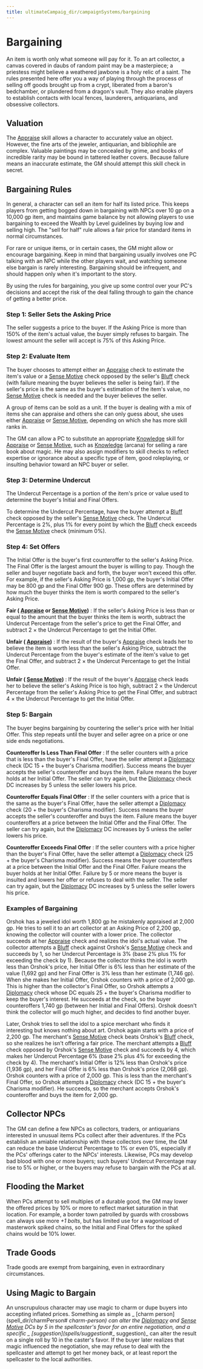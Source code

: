```yaml
---
title: ultimateCampaig_dir/campaignSystems/bargaining
---
```

# Bargaining

An item is worth only what someone will pay for it. To an art collector, a canvas covered in daubs of random paint may be a masterpiece; a priestess might believe a weathered jawbone is a holy relic of a saint. The rules presented here offer you a way of playing through the process of selling off goods brought up from a crypt, liberated from a baron's bedchamber, or plundered from a dragon's vault. They also enable players to establish contacts with local fences, launderers, antiquarians, and obsessive collectors.

## Valuation

The [Appraise](skill_dir/appraise#_appraise) skill allows a character to accurately value an object. However, the fine arts of the jeweler, antiquarian, and bibliophile are complex. Valuable paintings may be concealed by grime, and books of incredible rarity may be bound in tattered leather covers. Because failure means an inaccurate estimate, the GM should attempt this skill check in secret.

## Bargaining Rules

In general, a character can sell an item for half its listed price. This keeps players from getting bogged down in bargaining with NPCs over 10 gp on a 10,000 gp item, and maintains game balance by not allowing players to use bargaining to exceed the Wealth by Level guidelines by buying low and selling high. The "sell for half" rule allows a fair price for standard items in normal circumstances.

For rare or unique items, or in certain cases, the GM might allow or encourage bargaining. Keep in mind that bargaining usually involves one PC talking with an NPC while the other players wait, and watching someone else bargain is rarely interesting. Bargaining should be infrequent, and should happen only when it's important to the story.

By using the rules for bargaining, you give up some control over your PC's decisions and accept the risk of the deal falling through to gain the chance of getting a better price.

### Step 1: Seller Sets the Asking Price

The seller suggests a price to the buyer. If the Asking Price is more than 150% of the item's actual value, the buyer simply refuses to bargain. The lowest amount the seller will accept is 75% of this Asking Price.

### Step 2: Evaluate Item

The buyer chooses to attempt either an [Appraise](skills/appraise#_appraise) check to estimate the item's value or a [Sense Motive](skill_dir/senseMotive#_sense-motive) check opposed by the seller's [Bluff](skills/bluff#_bluff) check (with failure meaning the buyer believes the seller is being fair). If the seller's price is the same as the buyer's estimation of the item's value, no [Sense Motive](skill_dir/senseMotive#_sense-motive) check is needed and the buyer believes the seller.

A group of items can be sold as a unit. If the buyer is dealing with a mix of items she can appraise and others she can only guess about, she uses either [Appraise](skills/appraise#_appraise) or [Sense Motive](skill_dir/senseMotive#_sense-motive), depending on which she has more skill ranks in.

The GM can allow a PC to substitute an appropriate [Knowledge](skills/knowledge#_knowledge) skill for [Appraise](skill_dir/appraise#_appraise) or [Sense Motive](skills/senseMotive#_sense-motive), such as [Knowledge](skill_dir/knowledge#_knowledge) (arcana) for selling a rare book about magic. He may also assign modifiers to skill checks to reflect expertise or ignorance about a specific type of item, good roleplaying, or insulting behavior toward an NPC buyer or seller.

### Step 3: Determine Undercut

The Undercut Percentage is a portion of the item's price or value used to determine the buyer's Initial and Final Offers.

To determine the Undercut Percentage, have the buyer attempt a [Bluff](skills/bluff#_bluff) check opposed by the seller's [Sense Motive](skill_dir/senseMotive#_sense-motive) check. The Undercut Percentage is 2%, plus 1% for every point by which the [Bluff](skills/bluff#_bluff) check exceeds the [Sense Motive](skill_dir/senseMotive#_sense-motive) check (minimum 0%).

### Step 4: Set Offers

The Initial Offer is the buyer's first counteroffer to the seller's Asking Price. The Final Offer is the largest amount the buyer is willing to pay. Though the seller and buyer negotiate back and forth, the buyer won't exceed this offer. For example, if the seller's Asking Price is 1,000 gp, the buyer's Initial Offer may be 800 gp and the Final Offer 900 gp. These offers are determined by how much the buyer thinks the item is worth compared to the seller's Asking Price.

**Fair ( [Appraise](skills/appraise#_appraise) or [Sense Motive](skill_dir/senseMotive#_sense-motive))** : If the seller's Asking Price is less than or equal to the amount that the buyer thinks the item is worth, subtract the Undercut Percentage from the seller's price to get the Final Offer, and subtract 2 × the Undercut Percentage to get the Initial Offer.

**Unfair ( [Appraise](skills/appraise#_appraise))** : If the result of the buyer's [Appraise](skill_dir/appraise#_appraise) check leads her to believe the item is worth less than the seller's Asking Price, subtract the Undercut Percentage from the buyer's estimate of the item's value to get the Final Offer, and subtract 2 × the Undercut Percentage to get the Initial Offer.

**Unfair ( [Sense Motive](skills/senseMotive#_sense-motive))** : If the result of the buyer's [Appraise](skill_dir/appraise#_appraise) check leads her to believe the seller's Asking Price is too high, subtract 2 × the Undercut Percentage from the seller's Asking Price to get the Final Offer, and subtract 4 × the Undercut Percentage to get the Initial Offer.

### Step 5: Bargain

The buyer begins bargaining by countering the seller's price with her Initial Offer. This step repeats until the buyer and seller agree on a price or one side ends negotiations.

**Counteroffer Is Less Than Final Offer** : If the seller counters with a price that is less than the buyer's Final Offer, have the seller attempt a [Diplomacy](skills/diplomacy#_diplomacy) check (DC 15 + the buyer's Charisma modifier). Success means the buyer accepts the seller's counteroffer and buys the item. Failure means the buyer holds at her Initial Offer. The seller can try again, but the [Diplomacy](skill_dir/diplomacy#_diplomacy) check DC increases by 5 unless the seller lowers his price.

**Counteroffer Equals Final Offer** : If the seller counters with a price that is the same as the buyer's Final Offer, have the seller attempt a [Diplomacy](skills/diplomacy#_diplomacy) check (20 + the buyer's Charisma modifier). Success means the buyer accepts the seller's counteroffer and buys the item. Failure means the buyer counteroffers at a price between the Initial Offer and the Final Offer. The seller can try again, but the [Diplomacy](skill_dir/diplomacy#_diplomacy) DC increases by 5 unless the seller lowers his price.

**Counteroffer Exceeds Final Offer** : If the seller counters with a price higher than the buyer's Final Offer, have the seller attempt a [Diplomacy](skills/diplomacy#_diplomacy) check (25 + the buyer's Charisma modifier). Success means the buyer counteroffers at a price between the Initial Offer and the Final Offer. Failure means the buyer holds at her Initial Offer. Failure by 5 or more means the buyer is insulted and lowers her offer or refuses to deal with the seller. The seller can try again, but the [Diplomacy](skill_dir/diplomacy#_diplomacy) DC increases by 5 unless the seller lowers his price.

### Examples of Bargaining

Orshok has a jeweled idol worth 1,800 gp he mistakenly appraised at 2,000 gp. He tries to sell it to an art collector at an Asking Price of 2,200 gp, knowing the collector will counter with a lower price. The collector succeeds at her [Appraise](skills/appraise#_appraise) check and realizes the idol's actual value. The collector attempts a [Bluff](skill_dir/bluff#_bluff) check against Orshok's [Sense Motive](skills/senseMotive#_sense-motive) check and succeeds by 1, so her Undercut Percentage is 3% (base 2% plus 1% for exceeding the check by 1). Because the collector thinks the idol is worth less than Orshok's price, her Initial Offer is 6% less than her estimate of the value (1,692 gp) and her Final Offer is 3% less than her estimate (1,746 gp). When she makes her Initial Offer, Orshok counters with a price of 2,000 gp. This is higher than the collector's Final Offer, so Orshok attempts a [Diplomacy](skill_dir/diplomacy#_diplomacy) check whose DC equals 25 + the buyer's Charisma modifier to keep the buyer's interest. He succeeds at the check, so the buyer counteroffers 1,740 gp (between her Initial and Final Offers). Orshok doesn't think the collector will go much higher, and decides to find another buyer.

Later, Orshok tries to sell the idol to a spice merchant who finds it interesting but knows nothing about art. Orshok again starts with a price of 2,200 gp. The merchant's [Sense Motive](skills/senseMotive#_sense-motive) check beats Orshok's [Bluff](skill_dir/bluff#_bluff) check, so she realizes he isn't offering a fair price. The merchant attempts a [Bluff](skills/bluff#_bluff) check opposed by Orshok's [Sense Motive](skill_dir/senseMotive#_sense-motive) check and succeeds by 4, which makes her Undercut Percentage 6% (base 2% plus 4% for exceeding the check by 4). The merchant's Initial Offer is 12% less than Orshok's price (1,936 gp), and her Final Offer is 6% less than Orshok's price (2,068 gp). Orshok counters with a price of 2,000 gp. This is less than the merchant's Final Offer, so Orshok attempts a [Diplomacy](skills/diplomacy#_diplomacy) check (DC 15 + the buyer's Charisma modifier). He succeeds, so the merchant accepts Orshok's counteroffer and buys the item for 2,000 gp.

## Collector NPCs

The GM can define a few NPCs as collectors, traders, or antiquarians interested in unusual items PCs collect after their adventures. If the PCs establish an amiable relationship with these collectors over time, the GM can reduce the base Undercut Percentage to 1% or even 0%, especially if the PCs' offerings cater to the NPCs' interests. Likewise, PCs may develop bad blood with one or more buyers; such buyers' Undercut Percentage may rise to 5% or higher, or the buyers may refuse to bargain with the PCs at all.

## Flooding the Market

When PCs attempt to sell multiples of a durable good, the GM may lower the offered prices by 10% or more to reflect market saturation in that location. For example, a border town patrolled by guards with crossbows can always use more _+1 bolts_, but has limited use for a wagonload of masterwork spiked chains, so the Initial and Final Offers for the spiked chains would be 10% lower.

## Trade Goods

Trade goods are exempt from bargaining, even in extraordinary circumstances.

## Using Magic to Bargain

An unscrupulous character may use magic to charm or dupe buyers into accepting inflated prices. Something as simple as _ [charm person](spell_dir/charmPerson# __charm-person)_ can alter the [Diplomacy](skills/diplomacy#_diplomacy) and [Sense Motive](skill_dir/senseMotive#_sense-motive) DCs by 5 in the spellcaster's favor for an entire negotiation, and a specific _ [suggestion](spells/suggestion#__ suggestion)_ can alter the result on a single roll by 10 in the caster's favor. If the buyer later realizes that magic influenced the negotiation, she may refuse to deal with the spellcaster and attempt to get her money back, or at least report the spellcaster to the local authorities.

